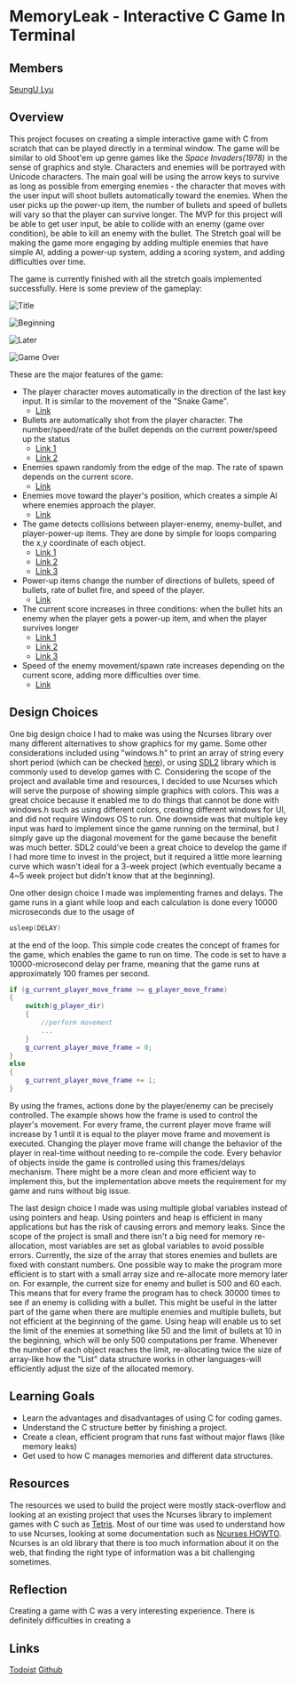 # MemoryLeak - Interactive C Game In Terminal

## Members
[SeungU Lyu](https://github.com/SeunguLyu)

## Overview
This project focuses on creating a simple interactive game with C from scratch that can be played directly in a terminal window. The game will be similar to old Shoot'em up genre games like the *Space Invaders(1978)* in the sense of graphics and style. Characters and enemies will be portrayed with Unicode characters. The main goal will be using the arrow keys to survive as long as possible from emerging enemies - the character that moves with the user input will shoot bullets automatically toward the enemies. When the user picks up the power-up item, the number of bullets and speed of bullets will vary so that the player can survive longer. The MVP for this project will be able to get user input, be able to collide with an enemy (game over condition), be able to kill an enemy with the bullet. The Stretch goal will be making the game more engaging by adding multiple enemies that have simple AI, adding a power-up system, adding a scoring system, and adding difficulties over time. 

The game is currently finished with all the stretch goals implemented successfully. Here is some preview of the gameplay:

![Title](/Images/1.gif)

![Beginning](/Images/2.gif)

![Later](/Images/3.gif)

![Game Over](/Images/4.gif)

These are the major features of the game:

- The player character moves automatically in the direction of the last key input. It is similar to the movement of the "Snake Game".   
    - [Link](https://github.com/SeunguLyu/SoftSysMemoryLeak/blob/7ec0aedd0f9095d97e5e9f5a69dbc1250c3232f5/game.c#L877)
- Bullets are automatically shot from the player character. The number/speed/rate of the bullet depends on the current power/speed up the status 
    - [Link 1](https://github.com/SeunguLyu/SoftSysMemoryLeak/blob/7ec0aedd0f9095d97e5e9f5a69dbc1250c3232f5/game.c#L602)
    - [Link 2](https://github.com/SeunguLyu/SoftSysMemoryLeak/blob/7ec0aedd0f9095d97e5e9f5a69dbc1250c3232f5/game.c#L472)
- Enemies spawn randomly from the edge of the map. The rate of spawn depends on the current score.
    - [Link](https://github.com/SeunguLyu/SoftSysMemoryLeak/blob/7ec0aedd0f9095d97e5e9f5a69dbc1250c3232f5/game.c#L541)
- Enemies move toward the player's position, which creates a simple AI where enemies approach the player.
    - [Link](https://github.com/SeunguLyu/SoftSysMemoryLeak/blob/7ec0aedd0f9095d97e5e9f5a69dbc1250c3232f5/game.c#L407)
- The game detects collisions between player-enemy, enemy-bullet, and player-power-up items. They are done by simple for loops comparing the x,y coordinate of each object. 
    - [Link 1](https://github.com/SeunguLyu/SoftSysMemoryLeak/blob/7ec0aedd0f9095d97e5e9f5a69dbc1250c3232f5/game.c#L338)
    - [Link 2](https://github.com/SeunguLyu/SoftSysMemoryLeak/blob/7ec0aedd0f9095d97e5e9f5a69dbc1250c3232f5/game.c#L349)
    - [Link 3](https://github.com/SeunguLyu/SoftSysMemoryLeak/blob/7ec0aedd0f9095d97e5e9f5a69dbc1250c3232f5/game.c#L375)
- Power-up items change the number of directions of bullets, speed of bullets, rate of bullet fire, and speed of the player. 
    - [Link](https://github.com/SeunguLyu/SoftSysMemoryLeak/blob/7ec0aedd0f9095d97e5e9f5a69dbc1250c3232f5/game.c#L375)
- The current score increases in three conditions: when the bullet hits an enemy when the player gets a power-up item, and when the player survives longer 
    - [Link 1](https://github.com/SeunguLyu/SoftSysMemoryLeak/blob/7ec0aedd0f9095d97e5e9f5a69dbc1250c3232f5/game.c#L368)
    - [Link 2](https://github.com/SeunguLyu/SoftSysMemoryLeak/blob/7ec0aedd0f9095d97e5e9f5a69dbc1250c3232f5/game.c#L380)
    - [Link 3](https://github.com/SeunguLyu/SoftSysMemoryLeak/blob/7ec0aedd0f9095d97e5e9f5a69dbc1250c3232f5/game.c#L844)
- Speed of the enemy movement/spawn rate increases depending on the current score, adding more difficulties over time.
    - [Link](https://github.com/SeunguLyu/SoftSysMemoryLeak/blob/7ec0aedd0f9095d97e5e9f5a69dbc1250c3232f5/game.c#L840)


## Design Choices

One big design choice I had to make was using the Ncurses library over many different alternatives to show graphics for my game. Some other considerations included using "windows.h" to print an array of string every short period (which can be checked [here](https://github.com/SeunguLyu/SoftSysMemoryLeak/blob/89a6d7d65a316ad694ff2fe402ee1798256dfbc9/memoryleak.c)), or using [SDL2](https://www.libsdl.org/) library which is commonly used to develop games with C. Considering the scope of the project and available time and resources, I decided to use Ncurses which will serve the purpose of showing simple graphics with colors. This was a great choice because it enabled me to do things that cannot be done with windows.h such as using different colors, creating different windows for UI, and did not require Windows OS to run. One downside was that multiple key input was hard to implement since the game running on the terminal, but I simply gave up the diagonal movement for the game because the benefit was much better. SDL2 could've been a great choice to develop the game if I had more time to invest in the project, but it required a little more learning curve which wasn't ideal for a 3-week project (which eventually became a 4~5 week project but didn't know that at the beginning).

One other design choice I made was implementing frames and delays. The game runs in a giant while loop and each calculation is done every 10000 microseconds due to the usage of 

```C
usleep(DELAY)
```

at the end of the loop. This simple code creates the concept of frames for the game, which enables the game to run on time. The code is set to have a 10000-microsecond delay per frame, meaning that the game runs at approximately 100 frames per second. 

```C++
if (g_current_player_move_frame >= g_player_move_frame)
{
    switch(g_player_dir)
    {
        //perform movement
        ...
    }
    g_current_player_move_frame = 0;
}
else
{
    g_current_player_move_frame += 1;
}
```
By using the frames, actions done by the player/enemy can be precisely controlled. The example shows how the frame is used to control the player's movement. For every frame, the current player move frame will increase by 1 until it is equal to the player move frame and movement is executed. Changing the player move frame will change the behavior of the player in real-time without needing to re-compile the code. Every behavior of objects inside the game is controlled using this frames/delays mechanism. There might be a more clean and more efficient way to implement this, but the implementation above meets the requirement for my game and runs without big issue.

The last design choice I made was using multiple global variables instead of using pointers and heap. Using pointers and heap is efficient in many applications but has the risk of causing errors and memory leaks. Since the scope of the project is small and there isn't a big need for memory re-allocation, most variables are set as global variables to avoid possible errors. Currently, the size of the array that stores enemies and bullets are fixed with constant numbers. One possible way to make the program more efficient is to start with a small array size and re-allocate more memory later on. For example, the current size for enemy and bullet is 500 and 60 each. This means that for every frame the program has to check 30000 times to see if an enemy is colliding with a bullet. This might be useful in the latter part of the game when there are multiple enemies and multiple bullets, but not efficient at the beginning of the game. Using heap will enable us to set the limit of the enemies at something like 50 and the limit of bullets at 10 in the beginning, which will be only 500 computations per frame. Whenever the number of each object reaches the limit, re-allocating twice the size of array-like how the "List" data structure works in other languages-will efficiently adjust the size of the allocated memory. 

## Learning Goals
- Learn the advantages and disadvantages of using C for coding games.
- Understand the C structure better by finishing a project.
- Create a clean, efficient program that runs fast without major flaws (like memory leaks)
- Get used to how C manages memories and different data structures.

## Resources
The resources we used to build the project were mostly stack-overflow and looking at an existing project that uses the Ncurses library to implement games with C such as [Tetris](https://github.com/brenns10/tetris). Most of our time was used to understand how to use Ncurses, looking at some documentation such as [Ncurses HOWTO](https://tldp.org/HOWTO/NCURSES-Programming-HOWTO/). Ncurses is an old library that there is too much information about it on the web, that finding the right type of information was a bit challenging sometimes.

## Reflection
Creating a game with C was a very interesting experience. There is definitely difficulties in creating a 

## Links
[Todoist](https://todoist.com/app/project/2285818211)
[Github](https://github.com/SeunguLyu/SoftSysMemoryLeak)